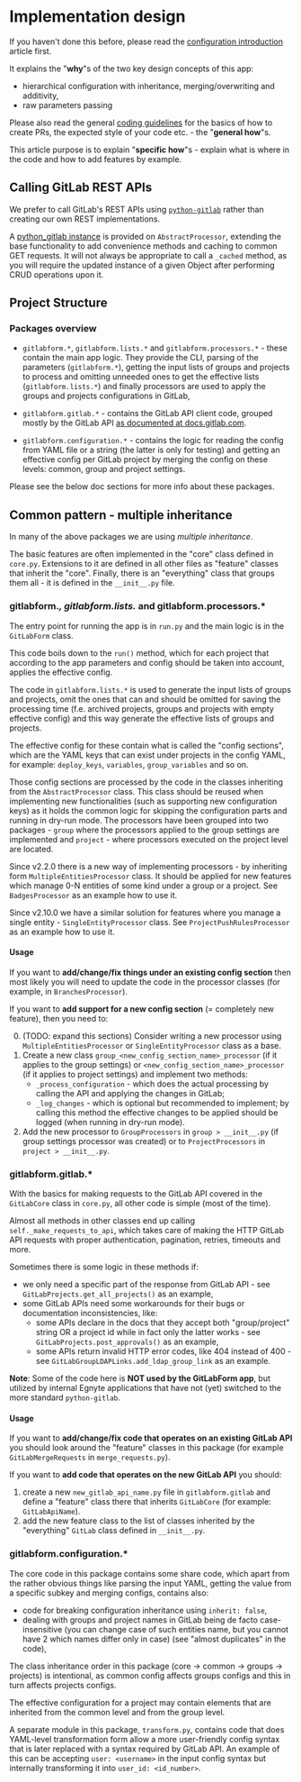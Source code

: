 # Implementation design

If you haven't done this before, please read the [configuration introduction](../reference/index.md) article first.

It explains the "**why**"s of the two key design concepts of this app:

* hierarchical configuration with inheritance, merging/overwriting and additivity,
* raw parameters passing

Please also read the general [coding guidelines](coding_guidelines.md) for the basics of how to create PRs,
the expected style of your code etc. - the "**general how**"s.

This article purpose is to explain "**specific how**"s - explain what is where in the code and how to add features
by example.

## Calling GitLab REST APIs

We prefer to call GitLab's REST APIs using [`python-gitlab`](https://python-gitlab.readthedocs.io/en/stable/) rather than creating our own REST implementations.

A [python_gitlab instance](../../gitlabform/gitlab/python_gitlab.py) is provided on `AbstractProcessor`, extending the base functionality to add convenience methods and caching to common GET requests. It will not always be appropriate to call a `_cached` method, as you will require the updated instance of a given Object after performing CRUD operations upon it. 

## Project Structure

### Packages overview

* `gitlabform.*`, `gitlabform.lists.*` and `gitlabform.processors.*` - these contain the main app logic.
  They provide the CLI, parsing of the parameters (`gitlabform.*`), getting the input lists of groups and projects
  to process and omitting unneeded ones to get the effective lists (`gitlabform.lists.*`) and finally processors
  are used to apply the groups and projects configurations in GitLab,

* `gitlabform.gitlab.*` - contains the GitLab API client code, grouped mostly by the GitLab API 
  [as documented at docs.gitlab.com](https://docs.gitlab.com/ee/api/api_resources.html).

* `gitlabform.configuration.*` - contains the logic for reading the config from YAML file or a string
  (the latter is only for testing) and getting an effective config per GitLab project by merging
  the config on these levels: common, group and project settings.

Please see the below doc sections for more info about these packages.

## Common pattern - multiple inheritance

In many of the above packages we are using _multiple inheritance_.
 
The basic features are often implemented in the "core" class defined in `core.py`. Extensions to it are defined in all other
files as "feature" classes that inherit the "core". Finally, there is an "everything" class that groups them all - it is
defined in the `__init__.py` file.

### gitlabform.*, gitlabform.lists.* and gitlabform.processors.*

The entry point for running the app is in `run.py` and the main logic is in the `GitLabForm` class.

This code boils down to the `run()` method, which for each project that according to the app parameters
and config should be taken into account, applies the effective config.

The code in `gitlabform.lists.*` is used to generate the input lists of groups and projects, omit the ones that can and should be omitted for saving the processing time (f.e. archived projects, groups and projects with empty effective config) and this way generate the effective lists of groups and projects.

The effective config for these contain what is called the "config sections", which are the YAML keys that can exist under projects
in the config YAML, for example: `deploy_keys`, `variables`, `group_variables` and so on.

Those config sections are processed by the code in the classes inheriting from the `AbstractProcessor` class. This class
should be reused when implementing new functionalities (such as supporting new configuration keys) as it holds the common 
logic for skipping the configuration parts and running in dry-run mode. The processors have been grouped into two 
packages - `group` where the processors applied to the group settings are implemented and `project` - where processors
executed on the project level are located.

Since v2.2.0 there is a new way of implementing processors - by inheriting form `MultipleEntitiesProcessor` class.
It should be applied for new features which manage 0-N entities of some kind under a group or a project.
See `BadgesProcessor` as an example how to use it.

Since v2.10.0 we have a similar solution for features where you manage a single entity - `SingleEntityProcessor` class.
See `ProjectPushRulesProcessor` as an example how to use it. 

#### Usage

If you want to **add/change/fix things under an existing config section** then most likely you will need to update 
the code in the processor classes (for example, in `BranchesProcessor`).

If you want to **add support for a new config section** (= completely new feature), then you need to:

0. (TODO: expand this sections) Consider writing a new processor using `MultipleEntitiesProcessor` or `SingleEntityProcessor` class as a base.
1. Create a new class `group_<new_config_section_name>_processor` (if it applies to the group settings) or 
`<new_config_section_name>_processor` (if it applies to project settings) and implement two methods:
    - `_process_configuration` - which does the actual processing by calling the API and applying the changes in GitLab;
    - `_log_changes` - which is optional but recommended to implement; by calling this method the effective changes 
    to be applied should be logged (when running in dry-run mode). 
2. Add the new processor to `GroupProcessors` in `group > __init__.py` (if group settings processor was created) or 
to `ProjectProcessors` in `project > __init__.py`. 

### gitlabform.gitlab.*

With the basics for making requests to the GitLab API covered in the `GitLabCore` class in `core.py`, all other code
is simple (most of the time).

Almost all methods in other classes end up calling `self._make_requests_to_api`, which takes care of making the HTTP
GitLab API requests with proper authentication, pagination, retries, timeouts and more.

Sometimes there is some logic in these methods if:

* we only need a specific part of the response from GitLab API - see `GitLabProjects.get_all_projects()` as an example,
* some GitLab APIs need some workarounds for their bugs or documentation inconsistencies, like:
    * some APIs declare in the docs that they accept both "group/project" string OR a project id while in fact only the latter works - see `GitLabProjects.post_approvals()` as an example,
    * some APIs return invalid HTTP error codes, like 404 instead of 400 - see `GitLabGroupLDAPLinks.add_ldap_group_link` as an example.

**Note**: Some of the code here is **NOT used by the GitLabForm app**, but utilized by internal Egnyte
applications that have not (yet) switched to the more standard `python-gitlab`.

#### Usage

If you want to **add/change/fix code that operates on an existing GitLab API** you should look around 
the "feature" classes in this package (for example `GitLabMergeRequests` in `merge_requests.py`).

If you want to **add code that operates on the new GitLab API** you should:
 
1. create a new `new_gitlab_api_name.py` file in `gitlabform.gitlab` and define a "feature" class there
   that inherits `GitLabCore` (for example: `GitLabApiName`).
2. add the new feature class to the list of classes inherited by the "everything" `GitLab` class
   defined in `__init__.py`. 

### gitlabform.configuration.*

The core code in this package contains some share code, which apart from the rather obvious things like parsing the input YAML, getting the value from a specific subkey and merging configs, contains also:

* code for breaking configuration inheritance using `inherit: false`,
* dealing with groups and project names in GitLab being de facto case-insensitive (you can change case of such entities name, but you cannot have 2 which names differ only in case) (see "almost duplicates" in the code),

The class inheritance order in this package (core -> common -> groups -> projects) is intentional, as common config affects groups configs and this in turn affects projects configs.

The effective configuration for a project may contain elements that are inherited from the common level and from the group level.

A separate module in this package, `transform.py`, contains code that does YAML-level transformation form allow a more user-friendly config syntax that is later replaced with a syntax required by GitLab API. An example of this can be accepting `user: <username>` in the input config syntax but internally transforming it into `user_id: <id_number>`.
